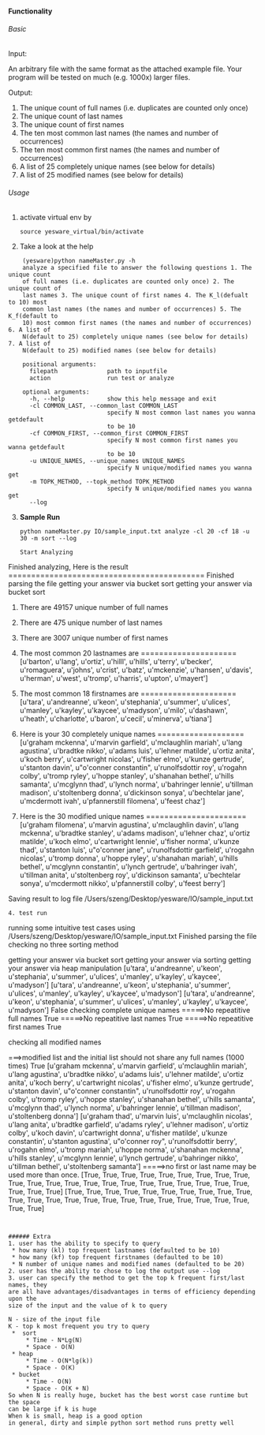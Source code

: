 #### Functionality
###### Basic
Input:

An arbitrary file with the same format as the attached example file. Your
program will be tested on much (e.g. 1000x) larger files.

Output:

1. The unique count of full names (i.e. duplicates are counted only once)
2. The unique count of last names
3. The unique count of first names
4. The ten most common last names (the names and number of occurrences)
5. The ten most common first names (the names and number of occurrences)
6. A list of 25 completely unique names (see below for details)
7. A list of 25 modified names (see below for details)

###### Usage
1.  activate virtual env by
    ```
    source yesware_virtual/bin/activate
    ```
2.  Take a look at the help
```
    (yesware)python nameMaster.py -h
    analyze a specified file to answer the following questions 1. The unique count
    of full names (i.e. duplicates are counted only once) 2. The unique count of
    last names 3. The unique count of first names 4. The K_l(defualt to 10) most
    common last names (the names and number of occurrences) 5. The K_f(default to
    10) most common first names (the names and number of occurrences) 6. A list of
    N(default to 25) completely unique names (see below for details) 7. A list of
    N(default to 25) modified names (see below for details)

    positional arguments:
      filepath              path to inputfile
      action                run test or analyze

    optional arguments:
      -h, --help            show this help message and exit
      -cl COMMON_LAST, --common_last COMMON_LAST
                            specify N most common last names you wanna getdefault
                            to be 10
      -cf COMMON_FIRST, --common_first COMMON_FIRST
                            specify N most common first names you wanna getdefault
                            to be 10
      -u UNIQUE_NAMES, --unique_names UNIQUE_NAMES
                            specify N unique/modified names you wanna get
      -m TOPK_METHOD, --topk_method TOPK_METHOD
                            specify N unique/modified names you wanna get
      --log
  ```
3.  **Sample Run**
    ```
    python nameMaster.py IO/sample_input.txt analyze -cl 20 -cf 18 -u 30 -m sort --log

    Start Analyzing

   Finished analyzing,  Here is the result
    ===========================================
  Finished parsing the file
  getting your answer via bucket sort
  getting your answer via bucket sort
  1. There are 49157 unique number of full names

  2. There are 475 unique number of last names

  3. There are 3007 unique number of first names

  4. The most common 20 lastnames are
  =====================
  [u'barton', u'lang', u'ortiz', u'hilll', u'hills', u'terry', u'becker', u'romaguera', u'johns', u'crist', u'batz', u'mckenzie', u'hansen', u'davis', u'herman', u'west', u'tromp', u'harris', u'upton', u'mayert']

  5. The most common 18 firstnames are
  =====================
  [u'tara', u'andreanne', u'keon', u'stephania', u'summer', u'ulices', u'manley', u'kayley', u'kaycee', u'madyson', u'milo', u'dashawn', u'heath', u'charlotte', u'baron', u'cecil', u'minerva', u'tiana']

  6. Here is your 30 completely unique names
  ===================
  [u'graham mckenna', u'marvin garfield', u'mclaughlin mariah', u'lang agustina', u'bradtke nikko', u'adams luis', u'lehner matilde', u'ortiz anita', u'koch berry', u'cartwright nicolas', u'fisher elmo', u'kunze gertrude', u'stanton davin', u"o'conner constantin", u'runolfsdottir roy', u'rogahn colby', u'tromp ryley', u'hoppe stanley', u'shanahan bethel', u'hills samanta', u'mcglynn thad', u'lynch norma', u'bahringer lennie', u'tillman madison', u'stoltenberg donna', u'dickinson sonya', u'bechtelar jane', u'mcdermott ivah', u'pfannerstill filomena', u'feest chaz']

  7. Here is the 30 modified unique names
  ======================
  [u'graham filomena', u'marvin agustina', u'mclaughlin davin', u'lang mckenna', u'bradtke stanley', u'adams madison', u'lehner chaz', u'ortiz matilde', u'koch elmo', u'cartwright lennie', u'fisher norma', u'kunze thad', u'stanton luis', u"o'conner jane", u'runolfsdottir garfield', u'rogahn nicolas', u'tromp donna', u'hoppe ryley', u'shanahan mariah', u'hills bethel', u'mcglynn constantin', u'lynch gertrude', u'bahringer ivah', u'tillman anita', u'stoltenberg roy', u'dickinson samanta', u'bechtelar sonya', u'mcdermott nikko', u'pfannerstill colby', u'feest berry']

  Saving result to log file
  /Users/szeng/Desktop/yesware/IO/sample_input.txt
  ```
4. test run
   ```
   running some intuitive test cases using /Users/szeng/Desktop/yesware/IO/sample_input.txt
Finished parsing the file
checking no three sorting method

getting your answer via bucket sort
getting your answer via sorting
getting your answer via heap manipulation
[u'tara', u'andreanne', u'keon', u'stephania', u'summer', u'ulices', u'manley', u'kayley', u'kaycee', u'madyson'] [u'tara', u'andreanne', u'keon', u'stephania', u'summer', u'ulices', u'manley', u'kayley', u'kaycee', u'madyson'] [u'tara', u'andreanne', u'keon', u'stephania', u'summer', u'ulices', u'manley', u'kayley', u'kaycee', u'madyson']
False
checking complete unique names
=====>No repeatitive full names
True
=====>No repeatitive last names
True
=====>No repeatitive first names
True


checking all modified names

===>modified list and the initial list should not share any full names (1000 times)
True
[u'graham mckenna', u'marvin garfield', u'mclaughlin mariah', u'lang agustina', u'bradtke nikko', u'adams luis', u'lehner matilde', u'ortiz anita', u'koch berry', u'cartwright nicolas', u'fisher elmo', u'kunze gertrude', u'stanton davin', u"o'conner constantin", u'runolfsdottir roy', u'rogahn colby', u'tromp ryley', u'hoppe stanley', u'shanahan bethel', u'hills samanta', u'mcglynn thad', u'lynch norma', u'bahringer lennie', u'tillman madison', u'stoltenberg donna'] [u'graham thad', u'marvin luis', u'mclaughlin nicolas', u'lang anita', u'bradtke garfield', u'adams ryley', u'lehner madison', u'ortiz colby', u'koch davin', u'cartwright donna', u'fisher matilde', u'kunze constantin', u'stanton agustina', u"o'conner roy", u'runolfsdottir berry', u'rogahn elmo', u'tromp mariah', u'hoppe norma', u'shanahan mckenna', u'hills stanley', u'mcglynn lennie', u'lynch gertrude', u'bahringer nikko', u'tillman bethel', u'stoltenberg samanta']
=====>no first or last name may be used more than once.
[True, True, True, True, True, True, True, True, True, True, True, True, True, True, True, True, True, True, True, True, True, True, True, True, True]
[True, True, True, True, True, True, True, True, True, True, True, True, True, True, True, True, True, True, True, True, True, True, True, True, True]

   ```


###### Extra
1. user has the ability to specify to query
    * how many (kl) top frequent lastnames (defaulted to be 10)
    * how many (kf) top frequent firstnames (defaulted to be 10)
    * N number of unique names and modified names (defaulted to be 20)
2. user has the ability to chose to log the output use --log
3. user can specify the method to get the top k frequent first/last names, they
are all have advantages/disadvantages in terms of efficiency depending upon the
size of the input and the value of k to query

N - size of the input file
K - top k most frequent you try to query
    *  sort
        * Time - N*Lg(N)
        * Space - O(N)
    * heap
        * Time - O(N*lg(k))
        * Space - O(K)
    * bucket
        * Time - O(N)
        * Space - O(K + N)
So when N is really huge, bucket has the best worst case runtime but the space
can be large if k is huge
When k is small, heap is a good option
in general, dirty and simple python sort method runs pretty well
